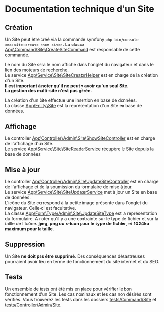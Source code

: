 # Documentation technique d'un Site

## Création

Un Site peut être créé via la commande symfony `php bin/console cms:site:create <nom site>`. La classe [App\Command\Site\CreateSiteCommand](../../../app/src/Command/Site/CreateSiteCommand.php) est responsable de cette commande.

Le nom du Site sera le nom affiché dans l'onglet du navigateur et dans le lien des moteurs de recherche.  
Le service [App\Service\Site\SiteCreatorHelper](../../../app/src/Service/Site/SiteCreatorHelper.php) est en charge de la création d'un Site.  
**Il est important à noter qu'il ne peut y avoir qu'un seul Site.**  
**La gestion des multi-site n'est pas gérée.**

La création d'un Site effectue une insertion en base de données.  
La classe [App\Entity\Site](../../../app/src/Entity/Site.php) est la représentation d'un Site en base de données.

## Affichage

Le controller [App\Controller\Admin\Site\ShowSiteController](../../../app/src/Controller/Admin/Site/ShowSiteController.php) est en charge de l'affichage d'un Site.  
Le service [App\Service\Site\SiteReaderService](../../../app/src/Service/Site/SiteReaderService.php) récupère le Site depuis la base de données.  

## Mise à jour

Le controller [App\Controller\Admin\Site\UpdateSiteController](../../../app/src/Controller/Admin/Site/UpdateSiteController.php) est en charge de l'affichage et de la soumission du formulaire de mise à jour.  
Le service [App\Service\Site\SiteUpdaterService](../../../app/src/Service/Site/SiteUpdaterService.php) met à jour un Site en base de données.  
L'icône du Site correspond à la petite image présente dans l'onglet du navigateur. Celle-ci est facultative.  
La classe [App\Form\Type\Admin\Site\UpdateSiteType](../../../app/src/Form/Type/Admin/Site/UpdateSiteType.php) est la représentation du formulaire. A noter qu'il y a une contrainte sur le type de fichier et sur la taille de l'icône. **jpeg, png ou x-icon pour le type de fichier**, et **1024ko maximum pour la taille**.

## Suppression

Un Site **ne doit pas être supprimé**. Des conséquences désastreuses pourraient avoir lieu en terme de fonctionnement du site internet et du SEO.

## Tests

Un ensemble de tests ont été mis en place pour vérifier le bon fonctionnement d'un Site. Les cas nominaux et les cas non désirés sont vérifiés. Vous trouverez les tests dans les dossiers [tests/Command/Site](../../../app/tests/Command/Site) et [tests/Controller/Admin/Site](../../../app/tests/Controller/Admin/Site).